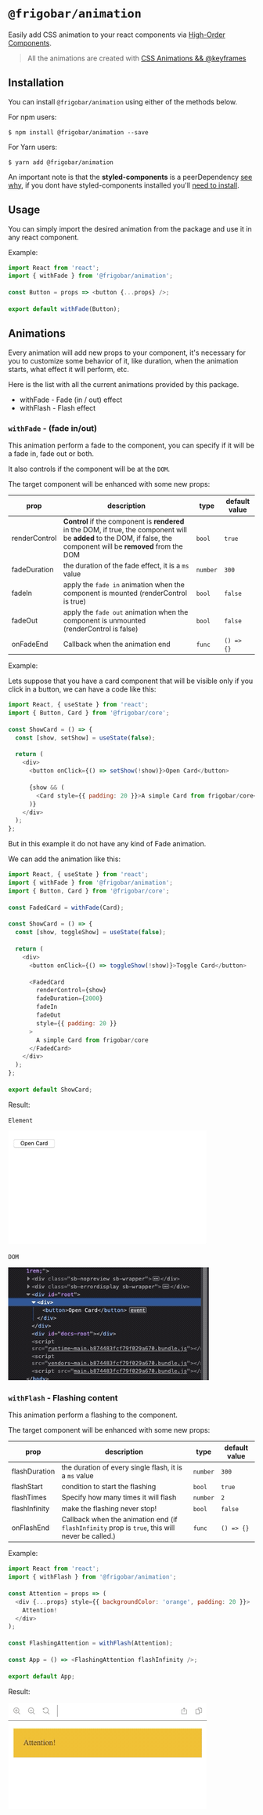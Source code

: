 # `@frigobar/animation`

Easily add CSS animation to your react components via
[High-Order Components](https://reactjs.org/docs/higher-order-components.html).

> All the animations are created with
> [CSS Animations && @keyframes](https://developer.mozilla.org/en-US/docs/Web/CSS/animation)

## Installation

You can install `@frigobar/animation` using either of the methods below.

For npm users:

```shell
$ npm install @frigobar/animation --save
```

For Yarn users:

```shell
$ yarn add @frigobar/animation
```

An important note is that the **styled-components** is a peerDependency
[see why](https://styled-components.com/docs/faqs#i-am-a-library-author-should-i-bundle-styledcomponents-with-my-library), if
you dont have styled-components installed you'll
[need to install](https://styled-components.com/docs/basics#installation).

## Usage

You can simply import the desired animation from the package and use it in any
react component.

Example:

```javascript
import React from 'react';
import { withFade } from '@frigobar/animation';

const Button = props => <button {...props} />;

export default withFade(Button);
```

## Animations

Every animation will add new props to your component, it's necessary for you to
customize some behavior of it, like duration, when the animation starts,
what effect it will perform, etc.

Here is the list with all the current animations provided by this package.

- withFade - Fade (in / out) effect
- withFlash - Flash effect

### `withFade` - (fade in/out)

This animation perform a fade to the component, you can specify if it will be a
fade in, fade out or both.

It also controls if the component will be at the `DOM`.

The target component will be enhanced with some new props:

<!-- prettier-ignore -->
| **prop** | **description** | **type** | **default value** |
| ------------- | --------------- | ----------------- | ---- |
| renderControl | **Control** if the component is **rendered** in the DOM, if true, the component will be **added** to the DOM, if false, the component will be **removed** from the DOM  | `bool` | `true` |
| fadeDuration | the duration of the fade effect, it is a `ms` value | `number` | `300` |
| fadeIn | apply the `fade in` animation when the component is mounted (renderControl is true) | `bool` | `false` |
| fadeOut | apply the `fade out` animation when the component is unmounted (renderControl is false) | `bool` | `false` |
| onFadeEnd | Callback when the animation end | `func` | `() => {}` |

Example:

Lets suppose that you have a card component that will be visible only if you
click in a button, we can have a code like this:

```javascript
import React, { useState } from 'react';
import { Button, Card } from '@frigobar/core';

const ShowCard = () => {
  const [show, setShow] = useState(false);

  return (
    <div>
      <button onClick={() => setShow(!show)}>Open Card</button>

      {show && (
        <Card style={{ padding: 20 }}>A simple Card from frigobar/core</Card>
      )}
    </div>
  );
};
```

But in this example it do not have any kind of Fade animation.

We can add the animation like this:

```javascript
import React, { useState } from 'react';
import { withFade } from '@frigobar/animation';
import { Button, Card } from '@frigobar/core';

const FadedCard = withFade(Card);

const ShowCard = () => {
  const [show, toggleShow] = useState(false);

  return (
    <div>
      <button onClick={() => toggleShow(!show)}>Toggle Card</button>

      <FadedCard
        renderControl={show}
        fadeDuration={2000}
        fadeIn
        fadeOut
        style={{ padding: 20 }}
      >
        A simple Card from frigobar/core
      </FadedCard>
    </div>
  );
};

export default ShowCard;
```

Result:

`Element`

<img src="../../static/open-card-element.gif" />

`DOM`

<img src="../../static/open-card-dom.gif" />

### `withFlash` - Flashing content

This animation perform a flashing to the component.

The target component will be enhanced with some new props:

<!-- prettier-ignore -->
| **prop** | **description** | **type** | **default value** |
| ------------- | --------------- | ----------------- | ---- |
| flashDuration | the duration of every single flash, it is a `ms` value | `number` | `300` |
| flashStart | condition to start the flashing | `bool` | `true` |
| flashTimes | Specify how many times it will flash | `number` | `2` |
| flashInfinity | make the flashing never stop! | `bool` | `false` |
| onFlashEnd | Callback when the animation end (if `flashInfinity` prop is `true`, this will never be called.) | `func` | `() => {}` |

Example:

```javascript
import React from 'react';
import { withFlash } from '@frigobar/animation';

const Attention = props => (
  <div {...props} style={{ backgroundColor: 'orange', padding: 20 }}>
    Attention!
  </div>
);

const FlashingAttention = withFlash(Attention);

const App = () => <FlashingAttention flashInfinity />;

export default App;
```

Result:

<img src="../../static/withFlash.gif" />

